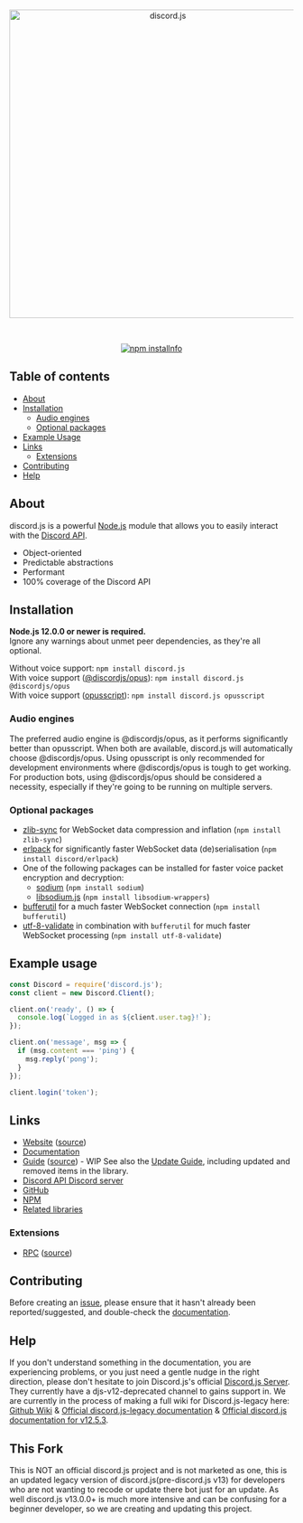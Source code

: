 <div align="center">
  <br />
  <p>
    <a href="https://github.com/BurnhamR/discord.js-legacy"><img src="https://discord.js.org/static/logo.svg" width="546" alt="discord.js" /></a>
  </p>
  <br />
  <!--<p>
    <a href="https://www.npmjs.com/package/discord.js/v/12.5.3"><img src="https://cdn.gamercraftstudios.net/uploads/24125/262265/44.svg" alt="NPM version" /></a>
    <a href="https://www.npmjs.com/package/discord.js/v/12.5.3"><img src="https://img.shields.io/npm/dt/discord.js.svg?maxAge=3600" alt="NPM downloads" /></a>
  </p>-->
  <p>
    <a href="https://www.npmjs.com/package/discord.js/v/12.5.3"><img src="https://nodei.co/npm/discord.js.png?downloads=true&stars=true" alt="npm installnfo" /></a>
  </p>
</div>

## Table of contents

- [About](#about)
- [Installation](#installation)
  - [Audio engines](#audio-engines)
  - [Optional packages](#optional-packages)
- [Example Usage](#example-usage)
- [Links](#links)
  - [Extensions](#extensions)
- [Contributing](#contributing)
- [Help](#help)

## About

discord.js is a powerful [Node.js](https://nodejs.org) module that allows you to easily interact with the
[Discord API](https://discord.com/developers/docs/intro).

- Object-oriented
- Predictable abstractions
- Performant
- 100% coverage of the Discord API

## Installation

**Node.js 12.0.0 or newer is required.**  
Ignore any warnings about unmet peer dependencies, as they're all optional.

Without voice support: `npm install discord.js`  
With voice support ([@discordjs/opus](https://www.npmjs.com/package/@discordjs/opus)): `npm install discord.js @discordjs/opus`  
With voice support ([opusscript](https://www.npmjs.com/package/opusscript)): `npm install discord.js opusscript`

### Audio engines

The preferred audio engine is @discordjs/opus, as it performs significantly better than opusscript. When both are available, discord.js will automatically choose @discordjs/opus.
Using opusscript is only recommended for development environments where @discordjs/opus is tough to get working.
For production bots, using @discordjs/opus should be considered a necessity, especially if they're going to be running on multiple servers.

### Optional packages

- [zlib-sync](https://www.npmjs.com/package/zlib-sync) for WebSocket data compression and inflation (`npm install zlib-sync`)
- [erlpack](https://github.com/discord/erlpack) for significantly faster WebSocket data (de)serialisation (`npm install discord/erlpack`)
- One of the following packages can be installed for faster voice packet encryption and decryption:
  - [sodium](https://www.npmjs.com/package/sodium) (`npm install sodium`)
  - [libsodium.js](https://www.npmjs.com/package/libsodium-wrappers) (`npm install libsodium-wrappers`)
- [bufferutil](https://www.npmjs.com/package/bufferutil) for a much faster WebSocket connection (`npm install bufferutil`)
- [utf-8-validate](https://www.npmjs.com/package/utf-8-validate) in combination with `bufferutil` for much faster WebSocket processing (`npm install utf-8-validate`)

## Example usage

```js
const Discord = require('discord.js');
const client = new Discord.Client();

client.on('ready', () => {
  console.log(`Logged in as ${client.user.tag}!`);
});

client.on('message', msg => {
  if (msg.content === 'ping') {
    msg.reply('pong');
  }
});

client.login('token');
```

## Links

- [Website](https://discord.js.org/) ([source](https://github.com/BurnhamR/discord.js-legacy))
- [Documentation](https://discord.js.org/#/docs/main/12.5.3/general/welcome)
- [Guide](https://skyy.cc/discord.js-legacy.html) ([source](https://github.com/BurnhamR/discord.js-legacy-guide)) - WIP
  See also the [Update Guide](https://discordjs.guide/additional-info/changes-in-v12.html), including updated and removed items in the library.
- [Discord API Discord server](https://discord.gg/discord-api)
- [GitHub](https://github.com/BurnhamR/discord.js-legacy)
- [NPM](https://www.npmjs.com/package/discord.js/v/12.5.3)
- [Related libraries](https://discordapi.com/unofficial/libs.html)

### Extensions

- [RPC](https://www.npmjs.com/package/discord-rpc) ([source](https://github.com/discordjs/RPC))

## Contributing

Before creating an [issue](https://github.com/BurnhamR/discord.js-legacy/issues), please ensure that it hasn't already been reported/suggested, and double-check the
[documentation](https://skyy.cc/discord.js-legacy.html).  

## Help

If you don't understand something in the documentation, you are experiencing problems, or you just need a gentle
nudge in the right direction, please don't hesitate to join Discord.js's official [Discord.js Server](https://discord.gg/bRCvFy9).
They currently have a djs-v12-deprecated channel to gains support in.
We are currently in the process of making a full wiki for Discord.js-legacy here: [Github Wiki](https://github.com/BurnhamR/discord.js-legacy-guide) & [Official discord.js-legacy documentation](https://skyy.cc/discord.js-legacy.html) & [Official discord.js documentation for v12.5.3](https://discord.js.org/#/docs/main/12.5.3/general/welcome).

## This Fork

This is NOT an official discord.js project and is not marketed as one, this is an updated legacy version of discord.js(pre-discord.js v13) for developers who are not wanting to recode or update there bot just for an update. As well discord.js v13.0.0+ is much more intensive and can be confusing for a beginner developer, so we are creating and updating this project. 
